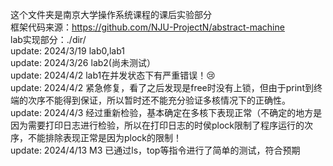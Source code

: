 这个文件夹是南京大学操作系统课程的课后实验部分  
框架代码来源：https://github.com/NJU-ProjectN/abstract-machine  
lab实现部分：./dir/  
update: 2024/3/19 lab0,lab1  
update: 2024/3/26 lab2(尚未测试）  
update: 2024/4/2  lab1在并发状态下有严重错误！😢  
update: 2024/4/2  紧急修复，看了之后发现是free时没有上锁，但由于print到终端的次序不能得到保证，所以暂时还不能充分验证多核情况下的正确性。  
update: 2024/4/3  经过重新检验，基本确定在多核下表现正常（不确定的地方是因为需要打印日志进行检验，所以在打印日志的时侯plock限制了程序运行的次序，不能排除表现正常是因为plock的限制！  
update: 2024/4/13 M3 已通过ls，top等指令进行了简单的测试，符合预期

